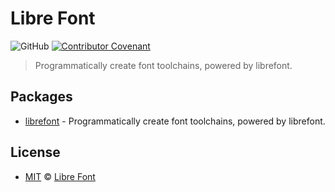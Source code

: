 # Libre Font

![GitHub](https://img.shields.io/github/license/librefont/librefont)
[![Contributor Covenant](https://img.shields.io/badge/Contributor%20Covenant-2.1-4baaaa.svg)](https://www.contributor-covenant.org/version/2/1/code_of_conduct/)

> Programmatically create font toolchains, powered by librefont.

## Packages

- [librefont](./packages/librefont/README.md) - Programmatically create font toolchains, powered by librefont.

## License

- [MIT](LICENSE) &copy; [Libre Font](https://www.librefont.com/)
